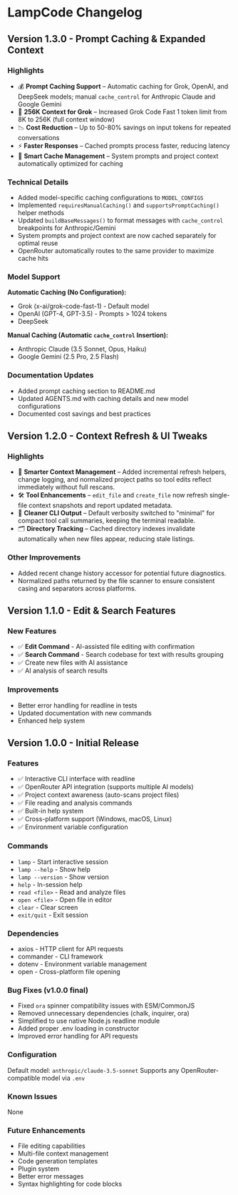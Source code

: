 # LampCode Changelog

## Version 1.3.0 - Prompt Caching & Expanded Context

### Highlights

- 💰 **Prompt Caching Support** – Automatic caching for Grok, OpenAI, and DeepSeek models; manual `cache_control` for Anthropic Claude and Google Gemini
- 🚀 **256K Context for Grok** – Increased Grok Code Fast 1 token limit from 8K to 256K (full context window)
- 📉 **Cost Reduction** – Up to 50-80% savings on input tokens for repeated conversations
- ⚡ **Faster Responses** – Cached prompts process faster, reducing latency
- 🎯 **Smart Cache Management** – System prompts and project context automatically optimized for caching

### Technical Details

- Added model-specific caching configurations to `MODEL_CONFIGS`
- Implemented `requiresManualCaching()` and `supportsPromptCaching()` helper methods
- Updated `buildBaseMessages()` to format messages with `cache_control` breakpoints for Anthropic/Gemini
- System prompts and project context are now cached separately for optimal reuse
- OpenRouter automatically routes to the same provider to maximize cache hits

### Model Support

**Automatic Caching (No Configuration):**

- Grok (x-ai/grok-code-fast-1) - Default model
- OpenAI (GPT-4, GPT-3.5) - Prompts > 1024 tokens
- DeepSeek

**Manual Caching (Automatic `cache_control` Insertion):**

- Anthropic Claude (3.5 Sonnet, Opus, Haiku)
- Google Gemini (2.5 Pro, 2.5 Flash)

### Documentation Updates

- Added prompt caching section to README.md
- Updated AGENTS.md with caching details and new model configurations
- Documented cost savings and best practices

## Version 1.2.0 - Context Refresh & UI Tweaks

### Highlights

- 🔄 **Smarter Context Management** – Added incremental refresh helpers, change logging, and normalized project paths so tool edits reflect immediately without full rescans.
- 🛠️ **Tool Enhancements** – `edit_file` and `create_file` now refresh single-file context snapshots and report updated metadata.
- 🧹 **Cleaner CLI Output** – Default verbosity switched to "minimal" for compact tool call summaries, keeping the terminal readable.
- 🗂️ **Directory Tracking** – Cached directory indexes invalidate automatically when new files appear, reducing stale listings.

### Other Improvements

- Added recent change history accessor for potential future diagnostics.
- Normalized paths returned by the file scanner to ensure consistent casing and separators across platforms.

## Version 1.1.0 - Edit & Search Features

### New Features

- ✅ **Edit Command** - AI-assisted file editing with confirmation
- ✅ **Search Command** - Search codebase for text with results grouping
- ✅ Create new files with AI assistance
- ✅ AI analysis of search results

### Improvements

- Better error handling for readline in tests
- Updated documentation with new commands
- Enhanced help system

## Version 1.0.0 - Initial Release

### Features

- ✅ Interactive CLI interface with readline
- ✅ OpenRouter API integration (supports multiple AI models)
- ✅ Project context awareness (auto-scans project files)
- ✅ File reading and analysis commands
- ✅ Built-in help system
- ✅ Cross-platform support (Windows, macOS, Linux)
- ✅ Environment variable configuration

### Commands

- `lamp` - Start interactive session
- `lamp --help` - Show help
- `lamp --version` - Show version
- `help` - In-session help
- `read <file>` - Read and analyze files
- `open <file>` - Open file in editor
- `clear` - Clear screen
- `exit/quit` - Exit session

### Dependencies

- axios - HTTP client for API requests
- commander - CLI framework
- dotenv - Environment variable management
- open - Cross-platform file opening

### Bug Fixes (v1.0.0 final)

- Fixed `ora` spinner compatibility issues with ESM/CommonJS
- Removed unnecessary dependencies (chalk, inquirer, ora)
- Simplified to use native Node.js readline module
- Added proper .env loading in constructor
- Improved error handling for API requests

### Configuration

Default model: `anthropic/claude-3.5-sonnet`
Supports any OpenRouter-compatible model via `.env`

### Known Issues

None

### Future Enhancements

- File editing capabilities
- Multi-file context management
- Code generation templates
- Plugin system
- Better error messages
- Syntax highlighting for code blocks
